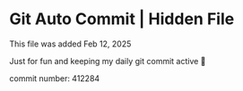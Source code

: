 # Git Auto Commit | Hidden File

This file was added Feb 12, 2025

Just for fun and keeping my daily git commit active 🤪

commit number: 412284
